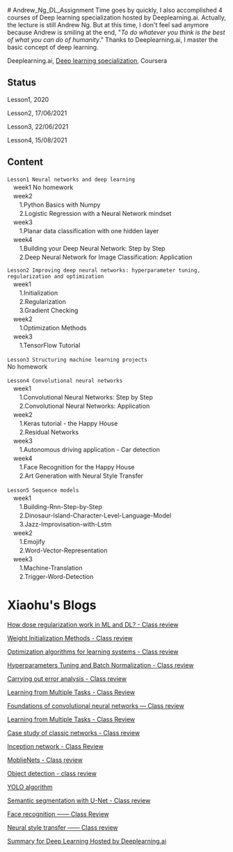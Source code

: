 ﻿﻿# Andrew_Ng_DL_Assignment
Time goes by quickly, I also accomplished 4 courses of Deep learning specialization hosted by Deeplearning.ai. Actually, the lecture is still Andrew Ng. But at this time, I don't feel sad anymore because Andrew is smiling at the end, "*To do whatever you think is the best of what you can do of humanity*." Thanks to Deeplearning.ai, I master the basic concept of deep learning.

Deeplearning.ai, [Deep learning specialization](https://www.coursera.org/specializations/deep-learning), Coursera
## Status

Lesson1, 2020

Lesson2, 17/06/2021

Lesson3, 22/06/2021

Lesson4, 15/08/2021
## Content

`Lesson1 Neural networks and deep learning`
  <br>　week1 No homework
  <br>　week2 
  <br>　　1.Python Basics with Numpy
  <br>　　2.Logistic Regression with a Neural Network mindset
  <br>　week3
  <br>　　1.Planar data classification with one hidden layer
  <br>　week4
  <br>　　1.Building your Deep Neural Network: Step by Step
  <br>　　2.Deep Neural Network for Image Classification: Application

`Lesson2 Improving deep neural networks: hyperparameter tuning, regularization and optimization`
  <br>　week1
    <br>　　1.Initialization
    <br>　　2.Regularization
    <br>　　3.Gradient Checking
  <br>　week2
    <br>　　1.Optimization Methods
  <br>　week3
    <br>　　1.TensorFlow Tutorial

`Lesson3 Structuring machine learning projects`
  <br>No homework

`Lesson4 Convolutional neural networks`
  <br>　week1
    <br>　　1.Convolutional Neural Networks: Step by Step
    <br>　　2.Convolutional Neural Networks: Application
  <br>　week2
    <br>　　1.Keras tutorial - the Happy House
    <br>　　2.Residual Networks
  <br>　week3
	<br>　　1.Autonomous driving application - Car detection
  <br>　week4
 	<br>　　1.Face Recognition for the Happy House
	<br>　　2.Art Generation with Neural Style Transfer
	
`Lesson5 Sequence models`
  <br>　week1
    <br>　　1.Building-Rnn-Step-by-Step
    <br>　　2.Dinosaur-Island-Character-Level-Language-Model
	<br>　　3.Jazz-Improvisation-with-Lstm
  <br>　week2
    <br>　　1.Emojify
    <br>　　2.Word-Vector-Representation
  <br>　week3
	<br>　　1.Machine-Translation
	<br>　　2.Trigger-Word-Detection

# Xiaohu's Blogs

[How dose regularization work in ML and DL? - Class review](https://anthonydave.top/Deep%20Learning/How-dose-regularization-work-in-ML-and-DL-Class-Review/)

[Weight Initialization Methods - Class review](https://anthonydave.top/Deep%20Learning/Weight-Initialization-Methods-Class-Review/)

[Optimization algorithms for learning systems - Class review](https://anthonydave.top/Deep%20Learning/Optimization-algorithms-for-learning-systems-Class-Review/)

[Hyperparameters Tuning and Batch Normalization - Class review](https://anthonydave.top/Deep%20Learning/Hyperparameters-Tuning-and-Batch-Normalization-Class-Review/)

[Carrying out error analysis - Class review](https://anthonydave.top/Deep%20Learning/Carrying-out-error-analysis-Class-Review/)

[Learning from Multiple Tasks - Class Review](https://anthonydave.top/Deep%20Learning/Learning-from-Multiple-Tasks-Class-Review/)

[Foundations of convolutional neural networks — Class review](https://anthonydave.top/Deep%20Learning/Foundations-of-convolutional-neural-networks---Class-review/)

[Learning from Multiple Tasks - Class Review](https://anthonydave.top/Deep%20Learning/Learning-from-Multiple-Tasks-Class-Review/)

[Case study of classic networks - Class review](https://anthonydave.top/Deep%20Learning/Case-study-of-classic-networks-Class-review/)

[Inception network - Class Review](https://anthonydave.top/Deep%20Learning/Inception-network-Class-Review/)

[MoblieNets - Class review](https://anthonydave.top/Deep%20Learning/MoblieNets-Class-review/)

[Object detection - class review](https://anthonydave.top/Deep%20Learning/Obejct-detection-class-review/)

[YOLO algorithm](https://anthonydave.top/Deep%20Learning/YOLO-algorithm/)

[Semantic segmentation with U-Net - Class review](https://anthonydave.top/Deep%20Learning/Semantic-segmentation-with-U-Net-Class-review/)

[Face recognition —— Class Review](https://anthonydave.top/Deep%20Learning/Face-recognition---Class-Review/)

[Neural style transfer —— Class review](https://anthonydave.top/Deep%20Learning/Neural-style-transfer---Class-review/)

[Summary for Deep Learning Hosted by Deeplearning.ai](https://anthonydave.top/Deep%20Learning/Summary-for-Deep-Learning-Hosted-by-Deeplearning-ai/)
